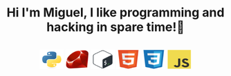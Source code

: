 <div align="center">
  <h1>Hi I'm Miguel, I like programming and hacking in spare time!👋</h1>
</div>
 <div align="center">
  <br>
  <img align="center" alt="Miguel-Python" height="45" width="55" src="https://raw.githubusercontent.com/devicons/devicon/master/icons/python/python-original.svg">
  <img align="center" alt="Miguel-RUBY" height="45" width="55" src="https://raw.githubusercontent.com/devicons/devicon/master/icons/ruby/ruby-original.svg">
  <img align="center" alt="Miguel-Shell" height="45" width="55" src="https://raw.githubusercontent.com/devicons/devicon/master/icons/bash/bash-original.svg">
  <img align="center" alt="Miguel-HTML" height="45" width="55" src="https://raw.githubusercontent.com/devicons/devicon/master/icons/html5/html5-original.svg">
  <img align="center" alt="Miguel-CSS" height="45" width="55" src="https://raw.githubusercontent.com/devicons/devicon/master/icons/css3/css3-original.svg">
  <img align="center" alt="Miguel-JS" height="45" width="55" src="https://raw.githubusercontent.com/devicons/devicon/master/icons/javascript/javascript-original.svg">
  </div>
